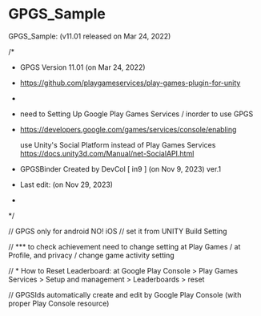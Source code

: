 # GPGS_Sample
GPGS_Sample: (v11.01  released on Mar 24, 2022)

/*
 * GPGS Version 11.01 (on Mar 24, 2022)
 * https://github.com/playgameservices/play-games-plugin-for-unity
 * 
 * need to Setting Up Google Play Games Services / inorder to use GPGS
 * https://developers.google.com/games/services/console/enabling

    use Unity's Social Platform instead of Play Games Services
    https://docs.unity3d.com/Manual/net-SocialAPI.html

 * GPGSBinder Created by DevCol [ in9 ] (on Nov 9, 2023) ver.1
 * Last edit: (on Nov 29, 2023)
 * 
 */

// GPGS only for android NO! iOS
// set it from UNITY Build Setting

// *** to check achievement need to change setting at Play Games / at Profile, and privacy / change game activity setting

// * How to Reset Leaderboard: at Google Play Console > Play Games Services > Setup and management > Leaderboards > reset

// GPGSIds automatically create and edit by Google Play Console (with proper Play Console resource)
